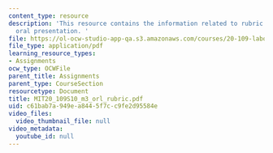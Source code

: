 ```yaml
---
content_type: resource
description: 'This resource contains the information related to rubric research proposal
  oral presentation. '
file: https://ol-ocw-studio-app-qa.s3.amazonaws.com/courses/20-109-laboratory-fundamentals-in-biological-engineering-spring-2010/c61bab7a949ea8445f7cc9fe2d95584e_MIT20_109S10_m3_orl_rubric.pdf
file_type: application/pdf
learning_resource_types:
- Assignments
ocw_type: OCWFile
parent_title: Assignments
parent_type: CourseSection
resourcetype: Document
title: MIT20_109S10_m3_orl_rubric.pdf
uid: c61bab7a-949e-a844-5f7c-c9fe2d95584e
video_files:
  video_thumbnail_file: null
video_metadata:
  youtube_id: null
---
```

